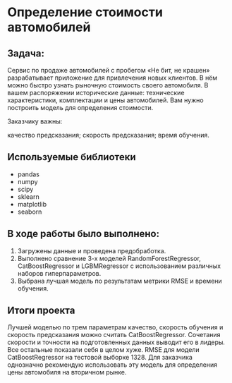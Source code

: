 # Определение стоимости автомобилей

## Задача:

Сервис по продаже автомобилей с пробегом «Не бит, не крашен» разрабатывает приложение для привлечения новых клиентов. В нём можно быстро узнать рыночную стоимость своего автомобиля. В вашем распоряжении исторические данные: технические характеристики, комплектации и цены автомобилей. Вам нужно построить модель для определения стоимости.

Заказчику важны:

качество предсказания;
скорость предсказания;
время обучения.

## Используемые библиотеки
- pandas
- numpy
- scipy
- sklearn
- matplotlib
- seaborn

## В ходе работы было выполнено:
1. Загружены данные и проведена предобработка.
2. Выполнено сравнение 3-х моделей RandomForestRegressor, CatBoostRegressor и LGBMRegressor с использованием различных наборов гиперпараметров.
3. Выбрана лучшая модель по результатам метрики RMSE и времени обучения.

## Итоги проекта

Лучшей моделью по трем параметрам качество, скорость обучения и скорость предсказания можно считать CatBoostRegressor. Сочетания скорости и точности на подготовленных данных выводит его в лидеры. Все остальные показали себя в целом хуже. RMSE для модели CatBoostRegressor на тестовой выборке 1328. Для заказчика однозначно рекомендую использовать эту модель для определения цены автомобиля на вторичном рынке.
